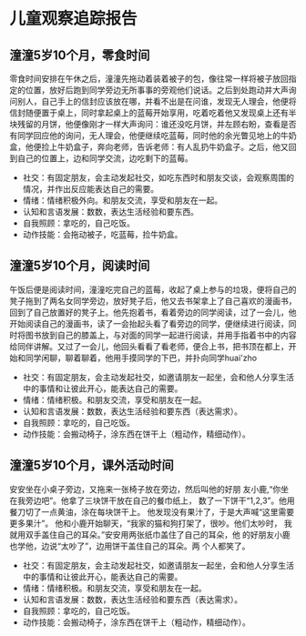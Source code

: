 # 儿童观察追踪报告

## 潼潼5岁10个月，零食时间
零食时间安排在午休之后，潼潼先拖动着装着被子的包，像往常一样将被子放回指定的位置，放好后跑到同学旁边无所事事的旁观他们说话。之后到处跑动并大声询问别人，自己手上的信封应该放在哪，并看不出是在问谁，发现无人理会，他便将信封随便置于桌上，同时拿起桌上的蓝莓开始享用，吃着吃着他又发现桌上还有半块残留的月饼，他便像刚才一样大声询问：谁还没吃月饼，并左顾右盼，查看是否有同学回应他的询问，无人理会，他便继续吃蓝莓，同时他的余光瞥见地上的牛奶盒，他便捡上牛奶盒子，奔向老师，告诉老师：有人乱扔牛奶盒子。之后，他又回到自己的位置上，边和同学交流，边吃剩下的蓝莓。

- 社交：有固定朋友，会主动发起社交，如吃东西时和朋友交谈，会观察周围的情况，并作出反应能表达自己的需要。
- 情绪：情绪积极外向。和朋友交流，享受和朋友在一起。
- 认知和言语发展：数数，表达生活经验和要东西。
- 自我照顾：拿吃的，自己吃饭。
- 动作技能：会拖动被子，吃蓝莓，捡牛奶盒。


## 潼潼5岁10个月，阅读时间
午饭后便是阅读时间，潼潼吃完自己的蓝莓，收起了桌上参与的垃圾，便将自己的凳子拖到了两名女同学旁边，放好凳子后，他又去书架拿上了自己喜欢的漫画书，回到了自己放置好的凳子上。他先抱着书，看着旁边的同学阅读，过了一会儿，他开始阅读自己的漫画书，读了一会抬起头看了看旁边的同学，便继续进行阅读，同时将图书放到自己的膝盖上，与对面的同学一起进行阅读，并用手指着书中的内容给同伴讲解。又过了一会儿，他回头看看了看老师，便合上书，把书顶在都上，开始和同学闲聊，聊着聊着，他用手摸同学的下巴，并扑向同学huai'zho
- 社交：有固定朋友，会主动发起社交，如邀请朋友一起坐，会和他人分享生活中的事情和让彼此开心，能表达自己的需要。
- 情绪：情绪积极。和朋友交流，享受和朋友在一起。
- 认知和言语发展：数数，表达生活经验和要东西（表达需求）。
- 自我照顾：拿吃的，自己吃饭。
- 动作技能：会搬动椅子，涂东西在饼干上（粗动作，精细动作）。

## 潼潼5岁10个月，课外活动时间
安安坐在小桌子旁边，又拖来一张椅子放在旁边，然后叫他的好朋
友小鹿,“你坐在我旁边吧”。他拿了三块饼干放在自己的餐巾纸上，
数了一下饼干“1,2,3”。他用餐刀切了一点黄油，涂在每块饼干上。
他发现没有果汁了，于是大声喊“这里需要更多果汁”。
他和小鹿开始聊天，“我家的猫和狗打架了，很吵。他们太吵时，
我就用双手盖住自己的耳朵。”安安用两张纸巾盖住了自己的耳朵，他
的好朋友小鹿也学他，边说“太吵了”，边用饼干盖住自己的耳朵。两
个人都笑了。
- 社交：有固定朋友，会主动发起社交，如邀请朋友一起坐，会和他人分享生活中的事情和让彼此开心，能表达自己的需要。
- 情绪：情绪积极。和朋友交流，享受和朋友在一起。
- 认知和言语发展：数数，表达生活经验和要东西（表达需求）。
- 自我照顾：拿吃的，自己吃饭。
- 动作技能：会搬动椅子，涂东西在饼干上（粗动作，精细动作）。